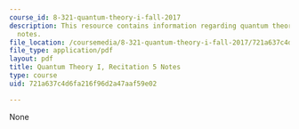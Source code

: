 ```yaml
---
course_id: 8-321-quantum-theory-i-fall-2017
description: This resource contains information regarding quantum theory I, recitation
  notes.
file_location: /coursemedia/8-321-quantum-theory-i-fall-2017/721a637c4d6fa216f96d2a47aaf59e02_MIT8_321F17_Rec5.pdf
file_type: application/pdf
layout: pdf
title: Quantum Theory I, Recitation 5 Notes
type: course
uid: 721a637c4d6fa216f96d2a47aaf59e02

---
```

None